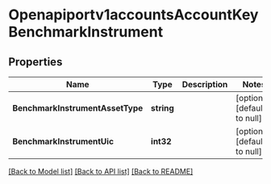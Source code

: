 # Openapiportv1accountsAccountKeyBenchmarkInstrument

## Properties
Name | Type | Description | Notes
------------ | ------------- | ------------- | -------------
**BenchmarkInstrumentAssetType** | **string** |  | [optional] [default to null]
**BenchmarkInstrumentUic** | **int32** |  | [optional] [default to null]

[[Back to Model list]](../README.md#documentation-for-models) [[Back to API list]](../README.md#documentation-for-api-endpoints) [[Back to README]](../README.md)

